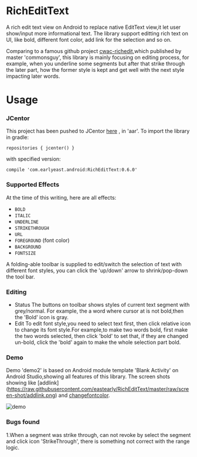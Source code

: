 # RichEditText
A rich edit text view on Android to replace native EditText view,it let user show/input more informational text.
The library support editting rich text on UI, like bold, different font color, add link for the selection and so on.

Comparing to a famous github project [cwac-richedit](https://github.com/commonsguy/cwac-richedit),which published by master 'commonsguy', this library is mainly 
focusing on editing process, for example, when you underline some segments but after that strike through the later part, how the former style is kept and get well with the next style impacting later words.





# Usage

### JCentor

This project has been pushed to JCentor [here](https://bintray.com/xiaodong666/maven/dach-richedit-android/view#) , in 'aar'. To import the library in gradle:

`repositories {
     jcenter()
 }`

 with specified version:

 `compile 'com.earlyeast.android:RichEditText:0.6.0'`

### Supported Effects

At the time of this writing, here are all effects:

- `BOLD`
- `ITALIC`
- `UNDERLINE`
- `STRIKETHROUGH`
- `URL`
- `FOREGROUND` (font color)
- `BACKGROUND`
- `FONTSIZE`

A folding-able toolbar is supplied to edit/switch the selection of text with different font styles, you can click the 'up/down' arrow to shrink/pop-down the tool bar.

### Editing 

- Status
The buttons on toolbar shows styles of current text segment with grey/normal. For example, the a word where cursor at is not bold,then the 'Bold' icon is gray.
- Edit
To edit font style,you need to select text first, then click relative icon to change its font style.For example,to make two words bold, first make the two words selected,
then click 'bold' to set that, if they are changed un-bold, click the 'bold' again to make the whole selection part bold.

### Demo

 Demo 'demo2' is based on Android module template 'Blank Activity' on Android Studio,showing all features of this library.
 The screen shots showing like [addlink] (https://raw.githubusercontent.com/eastearly/RichEditText/master/raw/screen-shot/addlink.png) and [changefontcolor](https://raw.githubusercontent.com/eastearly/RichEditText/master/raw/screen-shot/changefontcolor.png).
 
 ![demo](https://raw.githubusercontent.com/eastearly/RichEditText/master/raw/screen-shot/addlink.png) 

 
 
### Bugs found

1.When a segment was strike through, can not revoke by select the segment and click icon 'StrikeThrough', there is something not correct with the range logic.